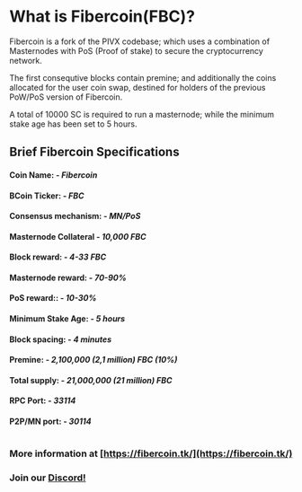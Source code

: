 # What is Fibercoin(FBC)?

Fibercoin is a fork of the PIVX codebase; which uses a combination of Masternodes with PoS (Proof of stake) to secure the cryptocurrency network.

The first consequtive blocks contain premine; and additionally the coins allocated for the user coin swap, destined for holders of the previous PoW/PoS version of Fibercoin.

A total of 10000 SC is required to run a masternode; while the minimum stake age has been set to 5 hours.


## Brief Fibercoin Specifications


#### Coin Name: - *Fibercoin*
#### BCoin Ticker: - *FBC*
#### Consensus mechanism: - *MN/PoS*
#### Masternode Collateral - *10,000 FBC*
#### Block reward: - *4-33 FBC*
#### Masternode reward: - *70-90%*
#### PoS reward:: - *10-30%*
#### Minimum Stake Age: - *5 hours*
#### Block spacing: - *4 minutes*
#### Premine: - *2,100,000 (2,1 million) FBC (10%)*
#### Total supply: - *21,000,000 (21 million) FBC*
#### RPC Port: - *33114*
#### P2P/MN port: - *30114*

#

### More information at [https://fibercoin.tk/](https://fibercoin.tk/)
### Join our [Discord!](https://discord.gg/hUvXmJj)


